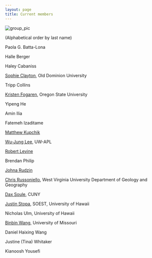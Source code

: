 ```yaml
---
layout: page
title: Current members
---
```



![group_pic](img/201905_group_pic.JPG)


(Alphabetical order by last name)

Paola G. Batta-Lona

Halle Berger

Haley Cabaniss

[Sophie Clayton](http://www.sophieclayton.com), Old Dominion University

Tripp Collins

[Kristen Fogaren](http://blogs.oregonstate.edu/benthicbiogeochemistrylab/team/kristen-fogaren/), Oregon State University

Yipeng He

Amin Ilia

Fatemeh Izaditame

[Matthew Kupchik](http://www.mjkupchik.com/home.html)

[Wu-Jung Lee](http://apl.uw.edu/people/profile.php?last_name=Lee&first_name=Wu-Jung), UW-APL

[Robert Levine](https://www.robertmlevine.com/)

Brendan Philip

[Johna Rudzin](https://www.linkedin.com/in/johna-rudzin/)

[Chris Russoniello](http://www.chrisrussoniello.com), West Virginia University Department of Geology and Geography

[Dax Soule](http://sees.qc.cuny.edu/faculty/dax-soule/), CUNY

[Justin Stopa](http://www.soest.hawaii.edu/ore/people/faculty/justin-e-stopa/), SOEST, University of Hawaii

Nicholas Ulm, University of Hawaii

[Binbin Wang](https://engineering.missouri.edu/faculty/binbin-wang/), University of Missouri

Daniel Haixing Wang

Justine (Tina) Whitaker

Kianoosh Yousefi
